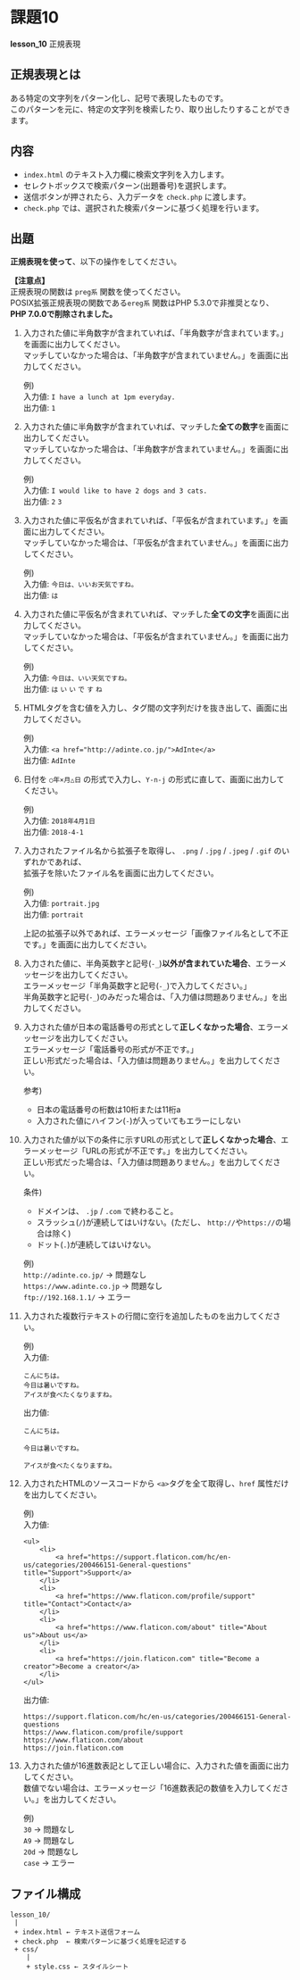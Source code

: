 # 課題10

**lesson_10** 正規表現  

## 正規表現とは
ある特定の文字列をパターン化し、記号で表現したものです。  
このパターンを元に、特定の文字列を検索したり、取り出したりすることができます。  


## 内容

- `index.html` のテキスト入力欄に検索文字列を入力します。
- セレクトボックスで検索パターン(出題番号)を選択します。
- 送信ボタンが押されたら、入力データを `check.php` に渡します。
- `check.php` では、選択された検索パターンに基づく処理を行います。

## 出題

**正規表現を使って**、以下の操作をしてください。   

**【注意点】**  
正規表現の関数は `preg系` 関数を使ってください。  
POSIX拡張正規表現の関数である`ereg系` 関数はPHP 5.3.0で非推奨となり、 **PHP 7.0.0で削除されました。**

1. 入力された値に半角数字が含まれていれば、「半角数字が含まれています。」を画面に出力してください。  
    マッチしていなかった場合は、「半角数字が含まれていません。」を画面に出力してください。  

    例)  
    入力値: `I have a lunch at 1pm everyday.`  
    出力値: `1`  

2. 入力された値に半角数字が含まれていれば、マッチした**全ての数字**を画面に出力してください。  
    マッチしていなかった場合は、「半角数字が含まれていません。」を画面に出力してください。  

    例)  
    入力値: `I would like to have 2 dogs and 3 cats.`  
    出力値: `2` `3`  

3. 入力された値に平仮名が含まれていれば、「平仮名が含まれています。」を画面に出力してください。  
    マッチしていなかった場合は、「平仮名が含まれていません。」を画面に出力してください。  

    例)  
    入力値: `今日は、いいお天気ですね。`  
    出力値: `は`  

4. 入力された値に平仮名が含まれていれば、マッチした**全ての文字**を画面に出力してください。  
    マッチしていなかった場合は、「平仮名が含まれていません。」を画面に出力してください。  

    例)  
    入力値: `今日は、いい天気ですね。`  
    出力値: `は` `い` `い` `で` `す` `ね`  

5. HTMLタグを含む値を入力し、タグ間の文字列だけを抜き出して、画面に出力してください。  

    例)  
    入力値: `<a href="http://adinte.co.jp/">AdInte</a>`  
    出力値: `AdInte`  

6. 日付を `○年×月△日` の形式で入力し、`Y-n-j` の形式に直して、画面に出力してください。  

    例)  
    入力値: `2018年4月1日`  
    出力値: `2018-4-1`  

7. 入力されたファイル名から拡張子を取得し、 `.png` / `.jpg` / `.jpeg` / `.gif` のいずれかであれば、  
    拡張子を除いたファイル名を画面に出力してください。  

    例)  
    入力値: `portrait.jpg`  
    出力値: `portrait`  

    上記の拡張子以外であれば、エラーメッセージ「画像ファイル名として不正です。」を画面に出力してください。  

8. 入力された値に、半角英数字と記号(`-_`)**以外が含まれていた場合**、エラーメッセージを出力してください。  
    エラーメッセージ「半角英数字と記号(`-_`)で入力してください。」  
    半角英数字と記号(`-_`)のみだった場合は、「入力値は問題ありません。」を出力してください。  

9. 入力された値が日本の電話番号の形式として**正しくなかった場合**、エラーメッセージを出力してください。  
    エラーメッセージ「電話番号の形式が不正です。」  
    正しい形式だった場合は、「入力値は問題ありません。」を出力してください。  

    参考)  
    - 日本の電話番号の桁数は10桁または11桁a
    - 入力された値にハイフン(`-`)が入っていてもエラーにしない

10. 入力された値が以下の条件に示すURLの形式として**正しくなかった場合**、エラーメッセージ「URLの形式が不正です。」を出力してください。  
    正しい形式だった場合は、「入力値は問題ありません。」を出力してください。  

    条件)   
    - ドメインは、 `.jp` / `.com` で終わること。
    - スラッシュ(`/`)が連続してはいけない。(ただし、 `http://`や`https://`の場合は除く)
    - ドット(`.`)が連続してはいけない。

    例)  
    `http://adinte.co.jp/` → 問題なし  
    `https://www.adinte.co.jp` → 問題なし  
    `ftp://192.168.1.1/` → エラー  

11. 入力された複数行テキストの行間に空行を追加したものを出力してください。  

    例)  
    入力値:  
    ```
    こんにちは。
    今日は暑いですね。
    アイスが食べたくなりますね。
    ```

    出力値:  
    ```
    こんにちは。

    今日は暑いですね。

    アイスが食べたくなりますね。
    ```

12. 入力されたHTMLのソースコードから `<a>`タグを全て取得し、`href` 属性だけを出力してください。  

    例)  
    入力値:  
    ```
    <ul>
        <li>
            <a href="https://support.flaticon.com/hc/en-us/categories/200466151-General-questions" title="Support">Support</a>
        </li>
        <li>
            <a href="https://www.flaticon.com/profile/support" title="Contact">Contact</a>
        </li>
        <li>
            <a href="https://www.flaticon.com/about" title="About us">About us</a>
        </li>
        <li>
            <a href="https://join.flaticon.com" title="Become a creator">Become a creator</a>
        </li>
    </ul>
    ```

    出力値:  
    ```
    https://support.flaticon.com/hc/en-us/categories/200466151-General-questions
    https://www.flaticon.com/profile/support
    https://www.flaticon.com/about
    https://join.flaticon.com
    ```

13. 入力された値が16進数表記として正しい場合に、入力された値を画面に出力してください。  
    数値でない場合は、エラーメッセージ「16進数表記の数値を入力してください。」を出力してください。  

    例)  
    `30`  -> 問題なし  
    `A9`  -> 問題なし  
    `20d` -> 問題なし  
    `case` -> エラー


## ファイル構成

```
lesson_10/
 |
 + index.html ← テキスト送信フォーム
 + check.php  ← 検索パターンに基づく処理を記述する
 + css/
    |
    + style.css ← スタイルシート
```
